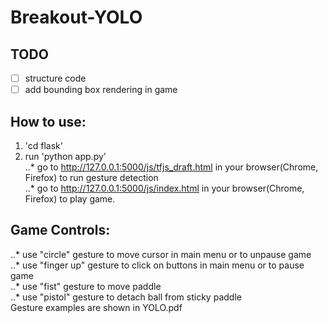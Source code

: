 # Breakout-YOLO
## TODO
- [ ] structure code
- [ ] add bounding box rendering in game
## How to use:  
1. 'cd flask'  
2. run 'python app.py'  
..* go to http://127.0.0.1:5000/js/tfjs_draft.html in your browser(Chrome, Firefox) to run gesture detection  
..* go to http://127.0.0.1:5000/js/index.html in your browser(Chrome, Firefox) to play game.  
## Game Controls:   
..* use "circle" gesture to move cursor in main menu or to unpause game  
..* use "finger up" gesture to click on buttons in main menu or to pause game  
..* use "fist" gesture to move paddle  
..* use "pistol" gesture to detach ball from sticky paddle  
Gesture examples are shown in YOLO.pdf  

